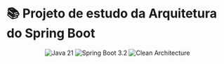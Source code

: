 # 📚 Projeto de estudo da Arquitetura do Spring Boot

<div align="center">
  <img src="https://img.shields.io/badge/Java-21-%23ED8B00?logo=java" alt="Java 21">
  <img src="https://img.shields.io/badge/Spring_Boot-3.2-%236DB33F?logo=spring" alt="Spring Boot 3.2">
  <img src="https://img.shields.io/badge/Architecture-Clean-%23000000?logo=spring" alt="Clean Architecture">
</div>
